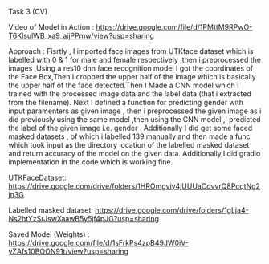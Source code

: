 Task 3 (CV)

Video of Model in Action : https://drive.google.com/file/d/1PMttM9RPwO-T6KlsulWB_xa9_aijPPmw/view?usp=sharing

Approach : 
Fisrtly , I imported face images from UTKface dataset which is labelled with 0 & 1 for male and female respectively ,then i preprocessed the images ,Using a res10 dnn face recognition model I got the coordinates of the Face Box,Then I cropped the upper half of the image
which is basically the upper half of the face detected.Then I Made a CNN model which I trained with the processed image data and the label data (that i extracted from the filename).
Next I defined a function for predicting gender with input paramenters as given image , then i preprocessed the given image as i did previously using the same model ,then using the CNN model ,I predicted the label
of the given image i.e. gender .
Additionally I did get some faced masked datasets , of which i labelled 139 manually and then made a func which took input as the directory location of the labelled masked dataset and return accuracy of the model
on the given data.
Additionally,I did gradio implementation in the code which is working fine.

UTKFaceDataset: https://drive.google.com/drive/folders/1HROmgviy4jUUUaCdvvrQ8PcqtNg2jn3G

Labelled masked dataset: https://drive.google.com/drive/folders/1gLja4-Ns2htYzSrJswXaawB5y5jf4pJG?usp=sharing

Saved Model (Weights) : https://drive.google.com/file/d/1sFrkPs4zpB49JW0iV-yZAfs10BQON91t/view?usp=sharing



